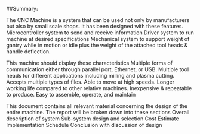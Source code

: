 ##Summary:

The CNC Machine is a system that can be used not only by manufacturers but also by small scale shops. It has been designed with these features. 
Microcontroller system to send and receive information 
Driver system to run machine at desired specifications 
Mechanical system to support weight of gantry while in motion or idle plus the weight of the attached tool heads & handle deflection. 

This machine should display these characteristics 
Multiple forms of communication either through parallel port, Ethernet, or USB.
Multiple tool heads for different applications including milling and plasma cutting. 
Accepts multiple types of files.
Able to move at high speeds.
Longer working life compared to other relative machines.
Inexpensive & repeatable to produce.
Easy to assemble, operate, and maintain 

This document contains all relevant material concerning the design of the entire machine. The report will be broken down into these sections 
Overall description of system 
Sub-system design and selection
Cost Estimate 
Implementation Schedule 
Conclusion with discussion of design
